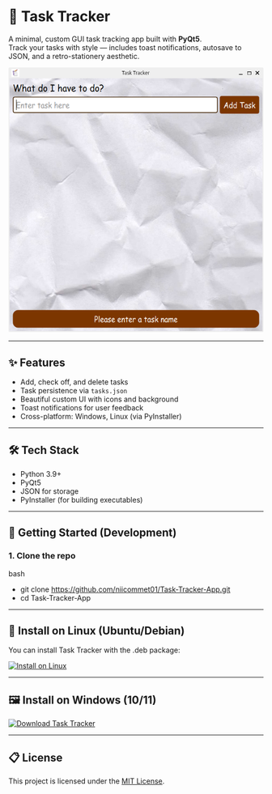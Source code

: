 # 📝 Task Tracker

A minimal, custom GUI task tracking app built with **PyQt5**.  
Track your tasks with style — includes toast notifications, autosave to JSON, and a retro-stationery aesthetic.

![screenshot](resources/demo-screenshot.png) <!-- optional, add if you want -->

---

## ✨ Features

- Add, check off, and delete tasks
- Task persistence via `tasks.json`
- Beautiful custom UI with icons and background
- Toast notifications for user feedback
- Cross-platform: Windows, Linux (via PyInstaller)

---

## 🛠 Tech Stack

- Python 3.9+
- PyQt5
- JSON for storage
- PyInstaller (for building executables)

---

## 🚀 Getting Started (Development)

### 1. Clone the repo

bash
- git clone https://github.com/niicommet01/Task-Tracker-App.git
- cd Task-Tracker-App

---

## 🐧 Install on Linux (Ubuntu/Debian)

You can install Task Tracker with the .deb package:

[![Install on Linux](https://img.shields.io/badge/Install%20on-Linux-2EC866?logo=linux&logoColor=white&style=for-the-badge)](https://github.com/niicommey01/Task-Tracker-App/releases/download/v1.0/task-tracker.deb)

---
## 🖼 Install on Windows (10/11)
[![Download Task Tracker](https://img.shields.io/badge/Download-Windows%20Installer-blue?style=for-the-badge&logo=windows)](https://github.com/niicommey01/Task-Tracker-App/releases/download/v1.1/TaskTrackerInstaller.exe)


---

## 📋 License

This project is licensed under the [MIT License](LICENSE).
